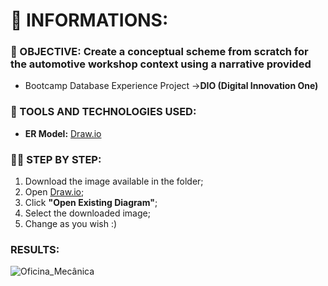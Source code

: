 # 🚀 INFORMATIONS:

### 🔎 OBJECTIVE: **Create a conceptual scheme from scratch for the automotive workshop context using a narrative provided**
- Bootcamp Database Experience Project -> ​**DIO (Digital Innovation One)**

### 🔧 TOOLS AND TECHNOLOGIES USED:
- ​**ER Model:** [Draw.io](https://app.diagrams.net/) 

### 🧗‍♂️ STEP BY STEP:
1. Download the image available in the folder;
2. Open [Draw.io](https://app.diagrams.net/);
3. Click **"Open Existing Diagram"**;
4. Select the downloaded image;
5. Change as you wish :)

### RESULTS:
![Oficina_Mecânica](Oficina-Mecânica_DBE.drawio.png)
